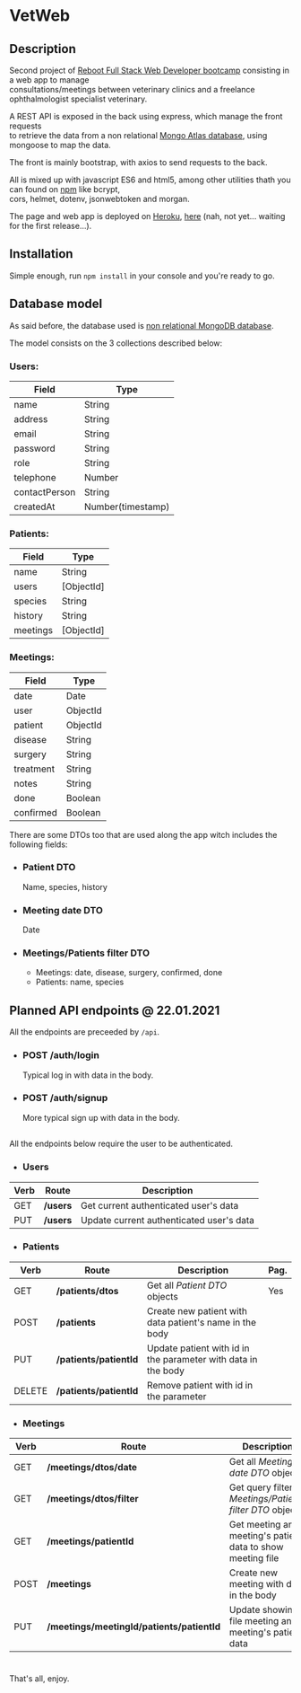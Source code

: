 # VetWeb
## Description

Second project of [Reboot Full Stack Web Developer bootcamp](https://www.reboot.academy/bootcamps/) consisting in a web app to manage  
consultations/meetings between veterinary  clinics and a freelance ophthalmologist specialist veterinary.

A REST API is exposed in the back using express, which manage the front requests  
to retrieve the data from a non relational [Mongo Atlas database](https://www.mongodb.com/cloud/atlas/), using mongoose to map the data.

The front is mainly bootstrap, with axios to send requests to the back.

All is mixed up with javascript ES6 and html5, among other utilities thath you can found on [npm](https://www.npmjs.com/) like bcrypt,   
cors, helmet, dotenv, jsonwebtoken and morgan.

The page and web app is deployed on [Heroku](https://heroku.com), [here]() (nah, not yet... waiting for the first release...).

## Installation
Simple enough, run `npm install` in your console and you're ready to go.

## Database model
As said before, the database used is [non relational MongoDB database](https://www.mongodb.com/).

The model consists on the 3 collections described below:

### Users:
| Field | Type |
|-------|------|
|name|String|
|address|String|
|email|String|
|password|String|
|role|String|
|telephone|Number|
|contactPerson|String|
|createdAt|Number(timestamp)|

### Patients:
| Field | Type |
|-------|------|
|name|String|
|users|[ObjectId]|
|species|String|
|history|String|
|meetings|[ObjectId]|

### Meetings:
| Field | Type |
|-------|------|
|date|Date|
|user|ObjectId|
|patient|ObjectId|
|disease|String|
|surgery|String|
|treatment|String|
|notes|String|
|done|Boolean|
|confirmed|Boolean|

There are some DTOs too that are used along the app witch includes the following 
fields:

- ### Patient DTO
    Name, species, history
- ### Meeting date DTO
    Date
- ### Meetings/Patients filter DTO
    - Meetings: date, disease, surgery, confirmed, done
    - Patients: name, species

## Planned API endpoints @ 22.01.2021
All the endpoints are preceeded by `/api`.

- ### POST /auth/login
    Typical log in with data in the body.

- ### POST /auth/signup
    More typical sign up with data in the body.

## 

All the endpoints below require the user to be authenticated.

- ### Users
|Verb|Route|Description|
|-|-|-|
|GET|**/users**|Get current authenticated user's data|
|PUT|**/users**|Update current authenticated user's data|

- ### Patients
|Verb|Route|Description|Pag.|
|-|-|-|-|
|GET|**/patients/dtos**|Get all *Patient DTO* objects|Yes|
|POST|**/patients**|Create new patient with data patient's name in the body
|PUT|**/patients/patientId**|Update patient with id in the parameter with data in the body|
|DELETE|**/patients/patientId**|Remove patient with id in the parameter


- ### Meetings
|Verb|Route|Description|Pag.|
|-|-|-|-|
|GET|**/meetings/dtos/date**|Get all *Meeting date DTO* objects|Yes
|GET|**/meetings/dtos/filter**|Get query filtered *Meetings/Patients filter DTO* objects|Yes
|GET|**/meetings/patientId**|Get meeting and meeting's patient data to show meeting file
|POST|**/meetings**|Create new meeting with data in the body|
|PUT|**/meetings/meetingId/patients/patientId**|Update showing file meeting and meeting's patient data

# 

That's all, enjoy.
